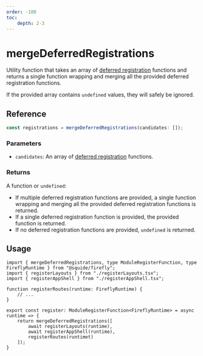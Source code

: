 ```yaml
---
order: -100
toc:
    depth: 2-3
---
```


# mergeDeferredRegistrations

Utility function that takes an array of [deferred registration](./registerLocalModules.md#defer-the-registration-of-navigation-items) functions and returns a single function wrapping and merging all the provided deferred registration functions.

If the provided array contains `undefined` values, they will safely be ignored.

## Reference

```ts
const registrations = mergeDeferredRegistrations(candidates: []);
```

### Parameters

- `candidates`: An array of [deferred registration](./registerLocalModules.md#defer-the-registration-of-navigation-items) functions.

### Returns

A function or `undefined`:

- If multiple deferred registration functions are provided, a single function wrapping and merging all the provided deferred registration functions is returned.
- If a single deferred registration function is provided, the provided function is returned.
- If no deferred registration functions are provided, `undefined` is returned.

## Usage

```tsx host/src/register.tsx
import { mergeDeferredRegistrations, type ModuleRegisterFunction, type FireflyRuntime } from "@squide/firefly";
import { registerLayouts } from "./registerLayouts.tsx";
import { registerAppShell } from "./registerAppShell.tsx";

function registerRoutes(runtime: FireflyRuntime) {
    // ...
}

export const register: ModuleRegisterFunction<FireflyRuntime> = async runtime => {
    return mergeDeferredRegistrations([
        await registerLayouts(runtime),
        await registerAppShell(runtime),
        registerRoutes(runtimet)
    ]);
}
```
